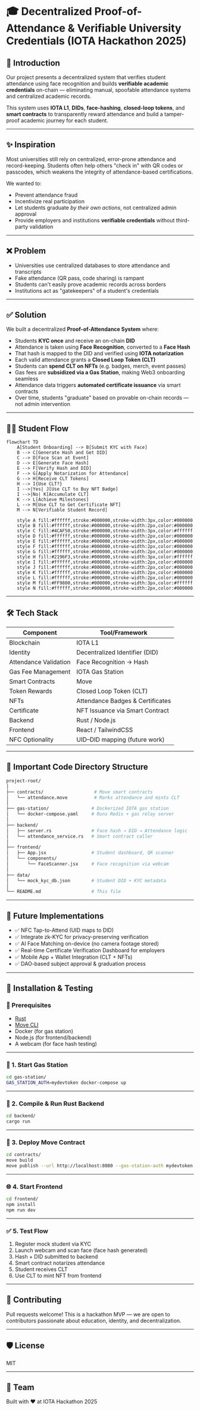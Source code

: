 # 🎓 Decentralized Proof-of-Attendance & Verifiable University Credentials (IOTA Hackathon 2025)

## 🧠 Introduction
Our project presents a decentralized system that verifies student attendance using face recognition and builds **verifiable academic credentials** on-chain — eliminating manual, spoofable attendance systems and centralized academic records.

This system uses **IOTA L1**, **DIDs**, **face-hashing**, **closed-loop tokens**, and **smart contracts** to transparently reward attendance and build a tamper-proof academic journey for each student.

---

## ✨ Inspiration
Most universities still rely on centralized, error-prone attendance and record-keeping. Students often help others "check in" with QR codes or passcodes, which weakens the integrity of attendance-based certifications.

We wanted to:
- Prevent attendance fraud
- Incentivize real participation
- Let students graduate *by their own actions*, not centralized admin approval
- Provide employers and institutions **verifiable credentials** without third-party validation

---

## ❌ Problem
- Universities use centralized databases to store attendance and transcripts
- Fake attendance (QR pass, code sharing) is rampant
- Students can't easily prove academic records across borders
- Institutions act as "gatekeepers" of a student's credentials

---

## ✅ Solution
We built a decentralized **Proof-of-Attendance System** where:
- Students **KYC once** and receive an on-chain **DID**
- Attendance is taken using **Face Recognition**, converted to a **Face Hash**
- That hash is mapped to the DID and verified using **IOTA notarization**
- Each valid attendance grants a **Closed Loop Token (CLT)**
- Students can **spend CLT on NFTs** (e.g. badges, merch, event passes)
- Gas fees are **subsidized via a Gas Station**, making Web3 onboarding seamless
- Attendance data triggers **automated certificate issuance** via smart contracts
- Over time, students "graduate" based on provable on-chain records — not admin intervention

---

## 👨‍🎓 Student Flow

```mermaid
flowchart TD
    A[Student Onboarding] --> B[Submit KYC with Face]
    B --> C[Generate Hash and Get DID]
    C --> D[Face Scan at Event]
    D --> E[Generate Face Hash]
    E --> F[Verify Hash and DID]
    F --> G[Apply Notarization for Attendance]
    G --> H[Receive CLT Tokens]
    H --> I{Use CLT?}
    I -->|Yes| J[Use CLT to Buy NFT Badge]
    I -->|No| K[Accumulate CLT]
    K --> L[Achieve Milestones]
    L --> M[Use CLT to Get Certificate NFT]
    M --> N[Verifiable Student Record]
    
    style A fill:#ffffff,stroke:#000000,stroke-width:3px,color:#000000
    style B fill:#ffffff,stroke:#000000,stroke-width:2px,color:#000000
    style C fill:#4CAF50,stroke:#000000,stroke-width:3px,color:#ffffff
    style D fill:#ffffff,stroke:#000000,stroke-width:2px,color:#000000
    style E fill:#ffffff,stroke:#000000,stroke-width:2px,color:#000000
    style F fill:#ffffff,stroke:#000000,stroke-width:2px,color:#000000
    style G fill:#ffffff,stroke:#000000,stroke-width:2px,color:#000000
    style H fill:#2196F3,stroke:#000000,stroke-width:3px,color:#ffffff
    style I fill:#ffffff,stroke:#000000,stroke-width:2px,color:#000000
    style J fill:#ffffff,stroke:#000000,stroke-width:2px,color:#000000
    style K fill:#ffffff,stroke:#000000,stroke-width:2px,color:#000000
    style L fill:#ffffff,stroke:#000000,stroke-width:2px,color:#000000
    style M fill:#FF9800,stroke:#000000,stroke-width:3px,color:#ffffff
    style N fill:#ffffff,stroke:#000000,stroke-width:2px,color:#000000
```

---

## 🛠️ Tech Stack

| Component             | Tool/Framework                  |
| --------------------- | ------------------------------- |
| Blockchain            | IOTA L1                         |
| Identity              | Decentralized Identifier (DID)  |
| Attendance Validation | Face Recognition → Hash         |
| Gas Fee Management    | IOTA Gas Station                |
| Smart Contracts       | Move                            |
| Token Rewards         | Closed Loop Token (CLT)         |
| NFTs                  | Attendance Badges & Certificates|
| Certificate           | NFT Issuance via Smart Contract |
| Backend               | Rust / Node.js                  |
| Frontend              | React / TailwindCSS             |
| NFC Optionality       | UID–DID mapping (future work)   |

---

##  📁 Important Code Directory Structure

```bash
project-root/
│
├── contracts/                   # Move smart contracts
│   └── attendance.move          # Marks attendance and mints CLT
│
├── gas-station/                # Dockerized IOTA gas station
│   └── docker-compose.yaml     # Runs Redis + gas relay server
│
├── backend/
│   ├── server.rs               # Face hash → DID → Attendance logic
│   └── attendance_service.rs   # Smart contract caller
│
├── frontend/
│   ├── App.jsx                 # Student dashboard, QR scanner
│   └── components/
│       └── FaceScanner.jsx     # Face recognition via webcam
│
├── data/
│   └── mock_kyc_db.json        # Student DID + KYC metadata
│
└── README.md                   # This file
```

---

## 🚀 Future Implementations

* ✅ NFC Tap-to-Attend (UID maps to DID)
* ✅ Integrate zk-KYC for privacy-preserving verification
* ✅ AI Face Matching on-device (no camera footage stored)
* ✅ Real-time Certificate Verification Dashboard for employers
* ✅ Mobile App + Wallet Integration (CLT + NFTs)
* ✅ DAO-based subject approval & graduation process

---

## 🧪 Installation & Testing

### 🔧 Prerequisites

* [Rust](https://www.rust-lang.org/)
* [Move CLI](https://github.com/move-language/move)
* Docker (for gas station)
* Node.js (for frontend/backend)
* A webcam (for face hash testing)

---

### 🐳 1. Start Gas Station

```bash
cd gas-station/
GAS_STATION_AUTH=mydevtoken docker-compose up
```

---

### 🦀 2. Compile & Run Rust Backend

```bash
cd backend/
cargo run
```

---

### 🧠 3. Deploy Move Contract

```bash
cd contracts/
move build
move publish --url http://localhost:8080 --gas-station-auth mydevtoken
```

---

### 🌐 4. Start Frontend

```bash
cd frontend/
npm install
npm run dev
```

---

### ✅ 5. Test Flow

1. Register mock student via KYC
2. Launch webcam and scan face (face hash generated)
3. Hash + DID submitted to backend
4. Smart contract notarizes attendance
5. Student receives CLT
6. Use CLT to mint NFT from frontend

---

## 🏁 Contributing

Pull requests welcome! This is a hackathon MVP — we are open to contributors passionate about education, identity, and decentralization.

---

## 🛡 License

MIT

---

## 🙌 Team

Built with ❤️ at IOTA Hackathon 2025
